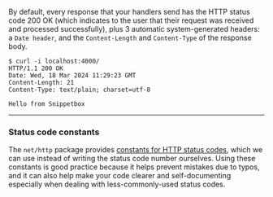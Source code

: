 By default, every response that your handlers send has the HTTP status code 200 OK (which indicates to the user that their request was received and processed successfully), plus 3 automatic system-generated headers: a `Date header`, and the `Content-Length` and  `Content-Type` of the response body.

```
$ curl -i localhost:4000/
HTTP/1.1 200 OK
Date: Wed, 18 Mar 2024 11:29:23 GMT
Content-Length: 21
Content-Type: text/plain; charset=utf-8

Hello from Snippetbox
```

---
### Status code constants
The `net/http` package provides [constants for HTTP status codes](https://pkg.go.dev/net/http#pkg-constants), which we can use instead of writing the status code number ourselves. Using these constants is good practice because it helps prevent mistakes due to typos, and it can also help make your code clearer and self-documenting especially when dealing with less-commonly-used status codes.
